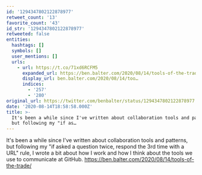 ```yaml
---
id: '1294347802122878977'
retweet_count: '13'
favorite_count: '43'
id_str: '1294347802122878977'
retweeted: false
entities:
  hashtags: []
  symbols: []
  user_mentions: []
  urls:
    - url: https://t.co/71xd6RCFM5
      expanded_url: https://ben.balter.com/2020/08/14/tools-of-the-trade/
      display_url: ben.balter.com/2020/08/14/too…
      indices:
        - '257'
        - '280'
original_url: https://twitter.com/benbalter/status/1294347802122878977
date: '2020-08-14T18:58:58.000Z'
title: >-
  It's been a while since I've written about collaboration tools and patterns,
  but following my "if as…
---
```


It's been a while since I've written about collaboration tools and patterns, but following my "if asked a question twice, respond the 3rd time with a URL" rule, I wrote a bit about how I work and how I think about the tools we use to communicate at GitHub. https://ben.balter.com/2020/08/14/tools-of-the-trade/
